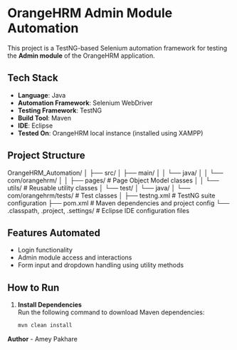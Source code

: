 # OrangeHRM Admin Module Automation

This project is a TestNG-based Selenium automation framework for testing the **Admin module** of the OrangeHRM application.

## Tech Stack

- **Language**: Java  
- **Automation Framework**: Selenium WebDriver  
- **Testing Framework**: TestNG  
- **Build Tool**: Maven  
- **IDE**: Eclipse  
- **Tested On**: OrangeHRM local instance (installed using XAMPP)

## Project Structure

OrangeHRM_Automation/
│
├── src/
│ ├── main/
│ │ └── java/
│ │ └── com/orangehrm/
│ │ ├── pages/ # Page Object Model classes
│ │ └── utils/ # Reusable utility classes
│ └── test/
│ └── java/
│ └── com/orangehrm/tests/ # Test classes
│
├── testng.xml # TestNG suite configuration
├── pom.xml # Maven dependencies and project config
└── .classpath, .project, .settings/ # Eclipse IDE configuration files


## Features Automated

- Login functionality
- Admin module access and interactions
- Form input and dropdown handling using utility methods

## How to Run

1. **Install Dependencies**  
   Run the following command to download Maven dependencies:
   ```bash
   mvn clean install

**Author** - Amey Pakhare
